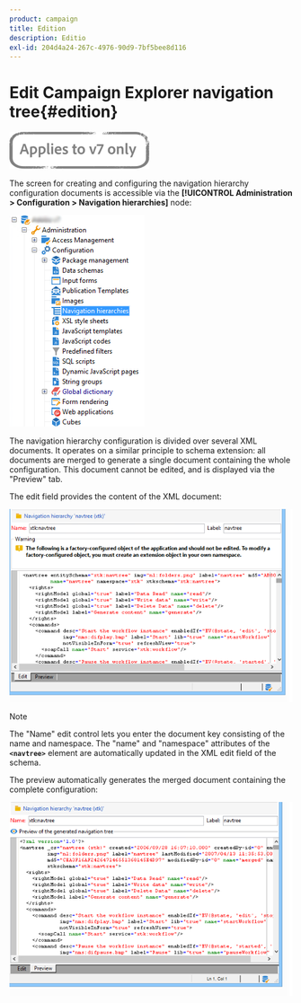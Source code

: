 ```yaml
---
product: campaign
title: Edition
description: Editio
exl-id: 204d4a24-267c-4976-90d9-7bf5bee8d116
---
```


# Edit Campaign Explorer navigation tree{#edition}

![](../../assets/v7-only.svg)

The screen for creating and configuring the navigation hierarchy configuration documents is accessible via the **[!UICONTROL Administration > Configuration > Navigation hierarchies]** node:

![](assets/d_ncs_integration_navigation_arbo.png)

The navigation hierarchy configuration is divided over several XML documents. It operates on a similar principle to schema extension: all documents are merged to generate a single document containing the whole configuration. This document cannot be edited, and is displayed via the "Preview" tab.

The edit field provides the content of the XML document:

![](assets/d_ncs_integration_navigation_edit.png)

>[!NOTE]
>
>The "Name" edit control lets you enter the document key consisting of the name and namespace. The "name" and "namespace" attributes of the **`<navtree>`** element are automatically updated in the XML edit field of the schema.

The preview automatically generates the merged document containing the complete configuration:

![](assets/d_ncs_integration_navigation_preview.png)
